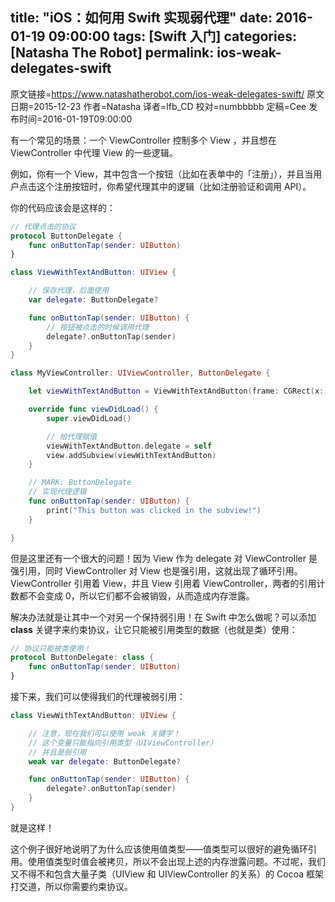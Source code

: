 title: "iOS：如何用 Swift 实现弱代理"
date: 2016-01-19 09:00:00
tags: [Swift 入门]
categories: [Natasha The Robot] 
permalink: ios-weak-delegates-swift
---

原文链接=https://www.natashatherobot.com/ios-weak-delegates-swift/
原文日期=2015-12-23
作者=Natasha
译者=lfb_CD
校对=numbbbbb
定稿=Cee
发布时间=2016-01-19T09:00:00

<!--此处开始正文-->

有一个常见的场景：一个 ViewController 控制多个 View ，并且想在 ViewController 中代理 View 的一些逻辑。

例如，你有一个 View，其中包含一个按钮（比如在表单中的「注册」），并且当用户点击这个注册按钮时，你希望代理其中的逻辑（比如注册验证和调用 API）。


你的代码应该会是这样的：

```swift
// 代理点击的协议
protocol ButtonDelegate {
    func onButtonTap(sender: UIButton)
}

class ViewWithTextAndButton: UIView {

    // 保存代理，后面使用
    var delegate: ButtonDelegate?

    func onButtonTap(sender: UIButton) {
        // 按钮被点击的时候调用代理
        delegate?.onButtonTap(sender)
    }
}

class MyViewController: UIViewController, ButtonDelegate {

    let viewWithTextAndButton = ViewWithTextAndButton(frame: CGRect(x: 0, y: 0, width: 100, height: 100))

    override func viewDidLoad() {
        super.viewDidLoad()

        // 给代理赋值
        viewWithTextAndButton.delegate = self
        view.addSubview(viewWithTextAndButton)
    }

    // MARK: ButtonDelegate
    // 实现代理逻辑
    func onButtonTap(sender: UIButton) {
        print("This button was clicked in the subview!")
    }

}
```

<!--more-->

但是这里还有一个很大的问题！因为 View 作为 delegate 对 ViewController 是强引用，同时 ViewController 对 View 也是强引用，这就出现了循环引用。ViewController 引用着 View，并且 View 引用着 ViewController，两者的引用计数都不会变成 0，所以它们都不会被销毁，从而造成内存泄露。

解决办法就是让其中一个对另一个保持弱引用！在 Swift 中怎么做呢？可以添加 **class** 关键字来约束协议，让它只能被引用类型的数据（也就是类）使用：

```swift
// 协议只能被类使用！
protocol ButtonDelegate: class {
    func onButtonTap(sender: UIButton)
}
```

接下来，我们可以使得我们的代理被弱引用：

```swift
class ViewWithTextAndButton: UIView {

    // 注意，现在我们可以使用 weak 关键字！
    // 这个变量只能指向引用类型（UIViewController）
    // 并且是弱引用
    weak var delegate: ButtonDelegate?

    func onButtonTap(sender: UIButton) {
        delegate?.onButtonTap(sender)
    }
}
```

就是这样！

这个例子很好地说明了为什么应该使用值类型——值类型可以很好的避免循环引用。使用值类型时值会被拷贝，所以不会出现上述的内存泄露问题。不过呢，我们又不得不和包含大量子类（UIView 和 UIViewController 的关系）的 Cocoa 框架打交道，所以你需要约束协议。